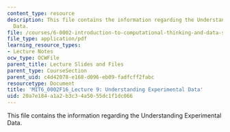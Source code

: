 ```yaml
---
content_type: resource
description: This file contains the information regarding the Understanding Experimental
  Data.
file: /courses/6-0002-introduction-to-computational-thinking-and-data-science-fall-2016/20a7e184a1a2b3c34a5055dc1f1dc066_MIT6_0002F16_lec9.pdf
file_type: application/pdf
learning_resource_types:
- Lecture Notes
ocw_type: OCWFile
parent_title: Lecture Slides and Files
parent_type: CourseSection
parent_uid: c4d42078-e168-d096-eb09-fadfcff2fabc
resourcetype: Document
title: 'MIT6_0002F16_Lecture 9: Understanding Experimental Data'
uid: 20a7e184-a1a2-b3c3-4a50-55dc1f1dc066
---
```

This file contains the information regarding the Understanding Experimental Data.

